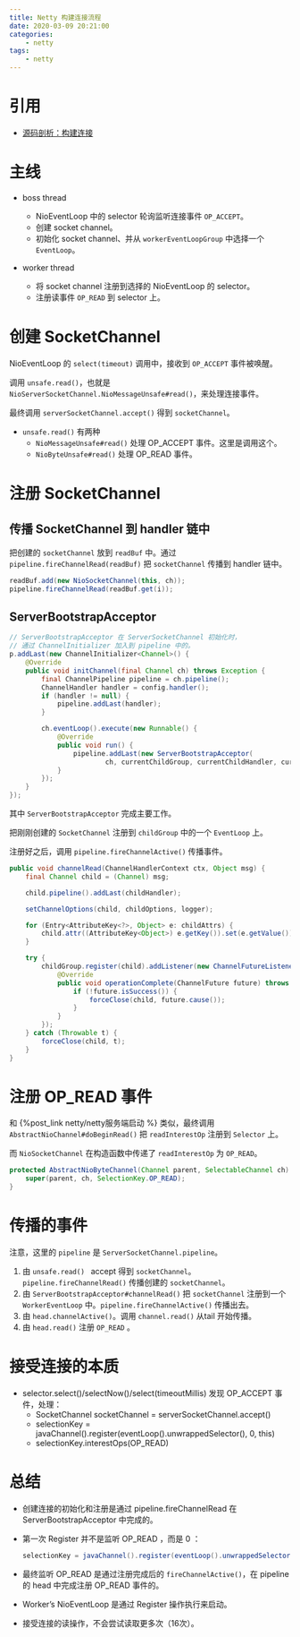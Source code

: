 ```yaml
---
title: Netty 构建连接流程
date: 2020-03-09 20:21:00
categories:
	- netty
tags:
	- netty
---
```


# 引用

- [源码剖析：构建连接](https://time.geekbang.org/course/detail/237-158156)

# 主线

- boss thread
  - NioEventLoop 中的 selector 轮询监听连接事件 `OP_ACCEPT`。
  - 创建 socket channel。
  - 初始化 socket channel、并从 `workerEventLoopGroup` 中选择一个 `EventLoop`。

- worker thread
  - 将 socket channel 注册到选择的 NioEventLoop 的 selector。
  - 注册读事件 `OP_READ` 到 selector 上。

# 创建 SocketChannel

NioEventLoop 的 `select(timeout)` 调用中，接收到 `OP_ACCEPT` 事件被唤醒。

调用 `unsafe.read()`，也就是 `NioServerSocketChannel.NioMessageUnsafe#read()`，来处理连接事件。

最终调用 `serverSocketChannel.accept()` 得到 `socketChannel`。

- `unsafe.read()` 有两种
  - `NioMessageUnsafe#read()` 处理 OP_ACCEPT 事件。这里是调用这个。
  - `NioByteUnsafe#read()` 处理 OP_READ 事件。

# 注册 SocketChannel

## 传播 SocketChannel 到 handler 链中

把创建的 `socketChannel` 放到 `readBuf` 中。通过 `pipeline.fireChannelRead(readBuf)` 把 `socketChannel` 传播到 handler 链中。

```java
readBuf.add(new NioSocketChannel(this, ch));
pipeline.fireChannelRead(readBuf.get(i));
```

## ServerBootstrapAcceptor

```java
// ServerBootstrapAcceptor 在 ServerSocketChannel 初始化时，
// 通过 ChannelInitializer 加入到 pipeline 中的。
p.addLast(new ChannelInitializer<Channel>() {
    @Override
    public void initChannel(final Channel ch) throws Exception {
        final ChannelPipeline pipeline = ch.pipeline();
        ChannelHandler handler = config.handler();
        if (handler != null) {
            pipeline.addLast(handler);
        }

        ch.eventLoop().execute(new Runnable() {
            @Override
            public void run() {
                pipeline.addLast(new ServerBootstrapAcceptor(
                        ch, currentChildGroup, currentChildHandler, currentChildOptions, currentChildAttrs));
            }
        });
    }
});
```

其中 `ServerBootstrapAcceptor` 完成主要工作。

把刚刚创建的 `SocketChannel` 注册到 `childGroup` 中的一个 `EventLoop` 上。

注册好之后，调用 `pipeline.fireChannelActive()` 传播事件。

```java
public void channelRead(ChannelHandlerContext ctx, Object msg) {
    final Channel child = (Channel) msg;

    child.pipeline().addLast(childHandler);

    setChannelOptions(child, childOptions, logger);

    for (Entry<AttributeKey<?>, Object> e: childAttrs) {
        child.attr((AttributeKey<Object>) e.getKey()).set(e.getValue());
    }

    try {
        childGroup.register(child).addListener(new ChannelFutureListener() {
            @Override
            public void operationComplete(ChannelFuture future) throws Exception {
                if (!future.isSuccess()) {
                    forceClose(child, future.cause());
                }
            }
        });
    } catch (Throwable t) {
        forceClose(child, t);
    }
}
```

# 注册 OP_READ 事件

和 {%post_link netty/netty服务端启动 %} 类似，最终调用 `AbstractNioChannel#doBeginRead()` 把 `readInterestOp` 注册到 `Selector` 上。

而 `NioSocketChannel` 在构造函数中传递了 `readInterestOp` 为  `OP_READ`。

```java
protected AbstractNioByteChannel(Channel parent, SelectableChannel ch) {
    super(parent, ch, SelectionKey.OP_READ);
}
```

# 传播的事件

注意，这里的 `pipeline` 是 `ServerSocketChannel.pipeline`。

1. 由 `unsafe.read() ` accept 得到 `socketChannel`。`pipeline.fireChannelRead()` 传播创建的 `socketChannel`。
2. 由 `ServerBootstrapAcceptor#channelRead()` 把 `socketChannel` 注册到一个 `WorkerEventLoop` 中。`pipeline.fireChannelActive()` 传播出去。
3. 由 `head.channelActive()`。调用 `channel.read()` 从tail 开始传播。
4. 由 `head.read()` 注册 `OP_READ` 。

# 接受连接的本质

- selector.select()/selectNow()/select(timeoutMillis) 发现 OP_ACCEPT 事件，处理：
  - SocketChannel socketChannel = serverSocketChannel.accept()
  - selectionKey = javaChannel().register(eventLoop().unwrappedSelector(), 0, this)
  - selectionKey.interestOps(OP_READ)

# 总结

- 创建连接的初始化和注册是通过 pipeline.fireChannelRead 在 ServerBootstrapAcceptor 中完成的。

- 第一次 Register 并不是监听 OP_READ ，而是 0 ：

  ```java
  selectionKey = javaChannel().register(eventLoop().unwrappedSelector(), 0, this)
  ```

- 最终监听 OP_READ 是通过注册完成后的 `fireChannelActive()`，在 pipeline 的 head 中完成注册 OP_READ 事件的。

- Worker’s NioEventLoop 是通过 Register 操作执行来启动。

- 接受连接的读操作，不会尝试读取更多次（16次）。
